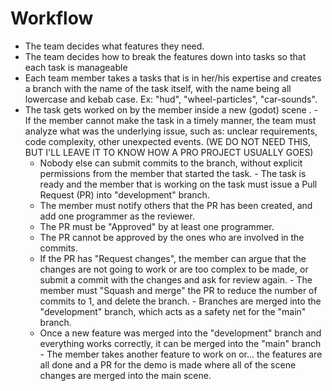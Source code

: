 # Workflow
- The team decides what features they need.
 - The team decides how to break the features down into tasks so that each task is manageable 
  - Each team member takes a tasks that is in her/his expertise and creates a branch with the name of the task itself, with the name being all lowercase and kebab case. Ex: "hud", "wheel-particles", "car-sounds".
   - The task gets worked on by the member inside a new (godot) scene .
    - If the member cannot make the task in a timely manner, the team must analyze what was the underlying issue, such as: unclear requirements, code complexity, other unexpected events. (WE DO NOT NEED THIS, BUT I'LL LEAVE IT TO KNOW HOW A PRO PROJECT USUALLY GOES)
     - Nobody else can submit commits to the branch, without explicit permissions from the member that started the task.
    - The task is ready and the member that is working on the task must issue a Pull Request (PR) into "development" branch.
     - The member must notify others that the PR has been created, and add one programmer as the reviewer.
      - The PR must be "Approved" by at least one programmer.
      - The PR cannot be approved by the ones who are involved in the commits.
      - If the PR has "Request changes", the member can argue that the changes are not going to work or are too complex to be made, or submit a commit with the changes and ask for review again.
    - The member must "Squash and merge" the PR to reduce the number of commits to 1, and delete the branch.
	- Branches are merged into the "development" branch, which acts as a safety net for the "main" branch.
	 - Once a new feature was merged into the "development" branch and everything works correctly, it can be merged into the "main" branch
    - The member takes another feature to work on or... the features are all done and a PR for the demo is made where all of the scene changes are merged into the main scene.
	
	